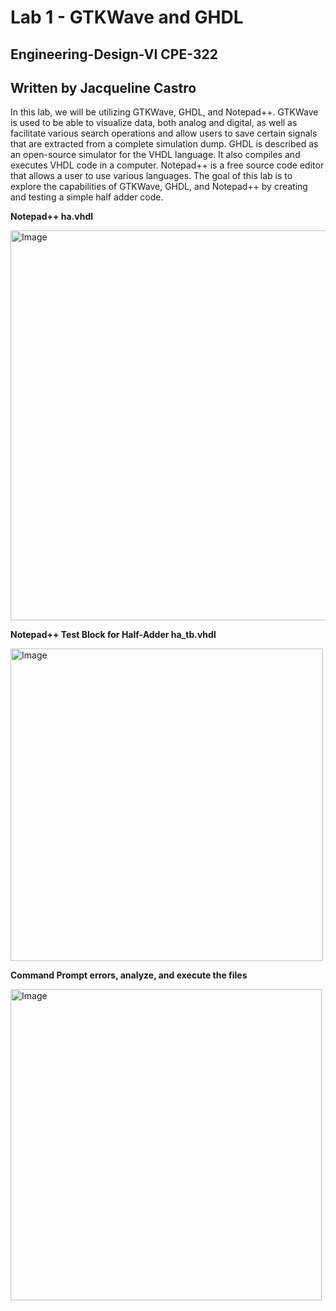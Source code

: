 # Lab 1 - GTKWave and GHDL
## Engineering-Design-VI CPE-322
## Written by Jacqueline Castro

In this lab, we will be utilizing GTKWave, GHDL, and Notepad++. GTKWave is used to be able to visualize data, 
both analog and digital, as well as facilitate various search operations and allow users to save certain signals 
that are extracted from a complete simulation dump. GHDL is described as an open-source simulator for the VHDL 
language. It also compiles and executes VHDL code in a computer.  Notepad++ is a free source code editor that allows 
a user to use various languages. The goal of this lab is to explore the capabilities of GTKWave, GHDL, and Notepad++ 
by creating and testing a simple half adder code.

**Notepad++ ha.vhdl**

<img width="624" alt="Image" src="https://github.com/user-attachments/assets/639b67ef-aa2d-4d37-9189-8e771fa42381" />


**Notepad++ Test Block for Half-Adder ha_tb.vhdl**

<img width="500" alt="Image" src="https://github.com/user-attachments/assets/d3407fe2-a925-416c-86f3-ce000b948328" />


**Command Prompt errors, analyze, and execute the files**

<img width="498" alt="Image" src="https://github.com/user-attachments/assets/c0dd4fef-2d26-4379-a25b-79c80e8566e3" />

